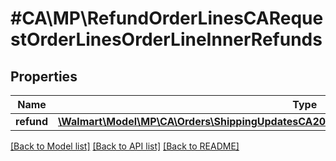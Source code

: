 # #CA\MP\RefundOrderLinesCARequestOrderLinesOrderLineInnerRefunds

## Properties

Name | Type | Description | Notes
------------ | ------------- | ------------- | -------------
**refund** | [**\Walmart\Model\MP\CA\Orders\ShippingUpdatesCA200ResponseOrderLinesOrderLineInnerRefund[]**](ShippingUpdatesCA200ResponseOrderLinesOrderLineInnerRefund.md) |  |


[[Back to Model list]](../) [[Back to API list]](../../Api/CA/MP) [[Back to README]](../../README.md)
